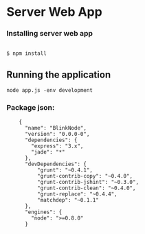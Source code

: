 Server Web App
==============

<h3>Installing server web app</h3>

<code>
$ npm install
</code>

## Running the application

    node app.js -env development
</code>

### Package json:

```
    {
      "name": "BlinkNode",
      "version": "0.0.0-0",
      "dependencies": {
        "express": "3.x",
        "jade": "*"
      },
      "devDependencies": {
          "grunt": "~0.4.1",
          "grunt-contrib-copy": "~0.4.0",
          "grunt-contrib-jshint": "~0.3.0",
          "grunt-contrib-clean": "~0.4.0",
          "grunt-replace": "~0.4.4",
          "matchdep": "~0.1.1"
      },
      "engines": {
        "node": ">=0.8.0"
      }
  ```
